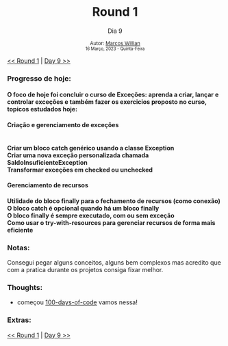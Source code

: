 <div align="center">
  <h1>Round 1</h1>
  <p>Dia 9</p>

  <sub>
    Autor: <a href="https://github.com/marcosmwx" target="_blank">Marcos Willian</a>
    <br>
    <small>16 Março, 2023 - Quinta-Feira</small>
  </sub>
</div>

[<< Round 1](./README.MD) | [Day 9 >>](dia010.md)

### Progresso de hoje:

<h4>O foco de hoje foi concluir o curso de Exceções: aprenda a criar, lançar e controlar exceções e também fazer os exercicios proposto no curso, topicos estudados hoje:<h4>
<h4>Criação e gerenciamento de exceções<h4>
<br>
Criar um bloco catch genérico usando a classe Exception
<br>
Criar uma nova exceção personalizada chamada SaldoInsuficienteException
<br>
Transformar exceções em checked ou unchecked
<h4>Gerenciamento de recursos<h4>
Utilidade do bloco finally para o fechamento de recursos (como conexão)
<br>
O bloco catch é opcional quando há um bloco finally
<br>
O bloco finally é sempre executado, com ou sem exceção
<br>
Como usar o try-with-resources para gerenciar recursos de forma mais eficiente

### Notas:

Consegui pegar alguns conceitos, alguns bem complexos mas acredito que com a pratica durante os projetos consiga fixar melhor.

### Thoughts:

- começou [100-days-of-code](https://github.com/marcosmwx/100DaysOfCode) vamos nessa!

### Extras:

[<< Round 1](./README.MD) | [Day 9 >>](dia010.md)
